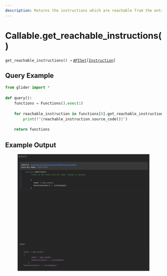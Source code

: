 ```yaml
---
description: Returns the instructions which are reachable from the entry node
---
```


# Callable.get\_reachable\_instructions()

`get_reachable_instructions() →` [`APISet`](../iterables/apiset.md)`[`[`Instruction`](../instruction/)`]`

## Query Example

```python
from glider import *

def query():
    functions = Functions().exec(1) 
  
    for reachable_instruction in functions[0].get_reachable_instructions():
        print(f"{reachable_instruction.source_code()}")

    return functions
```

## Example Output

<figure><img src="../../.gitbook/assets/image (1) (1) (1) (1) (1) (1) (1) (1) (1) (1) (1) (1) (1) (1) (1) (1) (1) (1).png" alt=""><figcaption></figcaption></figure>
